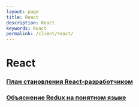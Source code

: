 ```yaml
---
layout: page
title: React
description: React
keywords: React
permalink: /client/react/
---
```


# React

### [План становления React-разработчиком](https://github.com/adam-golab/react-developer-roadmap/blob/master/README-RU.md)

### [Объяснение Redux на понятном языке](/client/react/redux/)
